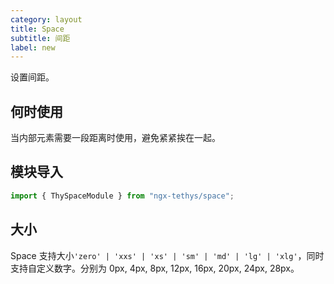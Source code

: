 ```yaml
---
category: layout
title: Space
subtitle: 间距
label: new
---
```


<alert>设置间距。</alert>

## 何时使用
当内部元素需要一段距离时使用，避免紧紧挨在一起。

## 模块导入
```ts
import { ThySpaceModule } from "ngx-tethys/space";
```

## 大小
Space 支持大小`'zero' | 'xxs' | 'xs' | 'sm' | 'md' | 'lg' | 'xlg'`，同时支持自定义数字。分别为 0px, 4px, 8px, 12px, 16px, 20px, 24px, 28px。

<examples />
